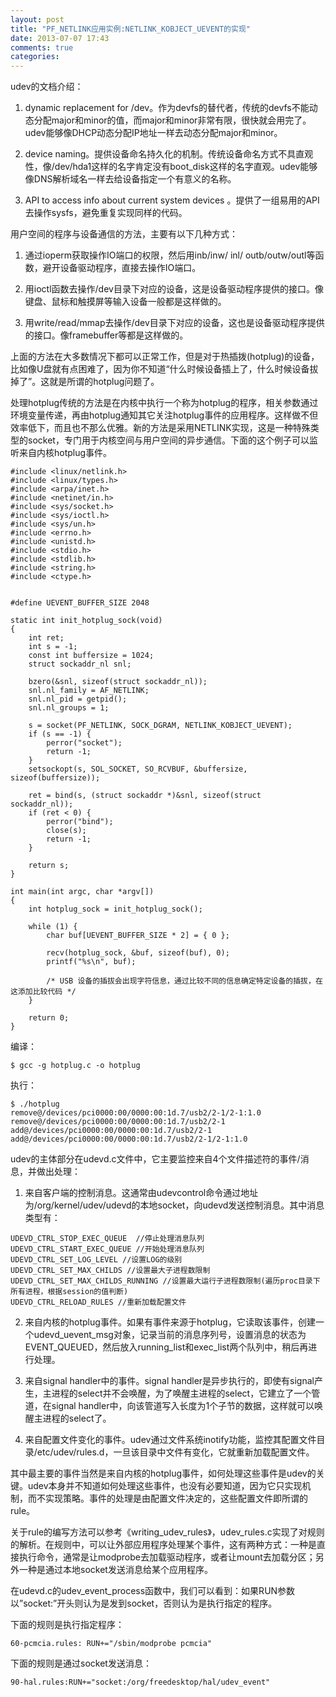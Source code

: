 ```yaml
---
layout: post
title: "PF_NETLINK应用实例:NETLINK_KOBJECT_UEVENT的实现"
date: 2013-07-07 17:43
comments: true
categories: 
---
```


udev的文档介绍：

1. dynamic replacement for /dev。作为devfs的替代者，传统的devfs不能动态分配major和minor的值，而major和minor非常有限，很快就会用完了。udev能够像DHCP动态分配IP地址一样去动态分配major和minor。

2. device naming。提供设备命名持久化的机制。传统设备命名方式不具直观性，像/dev/hda1这样的名字肯定没有boot_disk这样的名字直观。udev能够像DNS解析域名一样去给设备指定一个有意义的名称。

3. API to access info about current system devices 。提供了一组易用的API去操作sysfs，避免重复实现同样的代码。

<!--more-->

用户空间的程序与设备通信的方法，主要有以下几种方式：

1. 通过ioperm获取操作IO端口的权限，然后用inb/inw/ inl/ outb/outw/outl等函数，避开设备驱动程序，直接去操作IO端口。

2. 用ioctl函数去操作/dev目录下对应的设备，这是设备驱动程序提供的接口。像键盘、鼠标和触摸屏等输入设备一般都是这样做的。

3. 用write/read/mmap去操作/dev目录下对应的设备，这也是设备驱动程序提供的接口。像framebuffer等都是这样做的。

上面的方法在大多数情况下都可以正常工作，但是对于热插拨(hotplug)的设备，比如像U盘就有点困难了，因为你不知道“什么时候设备插上了，什么时候设备拔掉了”。这就是所谓的hotplug问题了。

处理hotplug传统的方法是在内核中执行一个称为hotplug的程序，相关参数通过环境变量传递，再由hotplug通知其它关注hotplug事件的应用程序。这样做不但效率低下，而且也不那么优雅。新的方法是采用NETLINK实现，这是一种特殊类型的socket，专门用于内核空间与用户空间的异步通信。下面的这个例子可以监听来自内核hotplug事件。

    #include <linux/netlink.h>
    #include <linux/types.h>
    #include <arpa/inet.h>
    #include <netinet/in.h>
    #include <sys/socket.h>
    #include <sys/ioctl.h>
    #include <sys/un.h>
    #include <errno.h>
    #include <unistd.h>
    #include <stdio.h>
    #include <stdlib.h>
    #include <string.h>
    #include <ctype.h>
    
    
    #define UEVENT_BUFFER_SIZE 2048

    static int init_hotplug_sock(void)
    {
        int ret;
        int s = -1;
        const int buffersize = 1024;
        struct sockaddr_nl snl;

        bzero(&snl, sizeof(struct sockaddr_nl));
        snl.nl_family = AF_NETLINK;
        snl.nl_pid = getpid();
        snl.nl_groups = 1;

        s = socket(PF_NETLINK, SOCK_DGRAM, NETLINK_KOBJECT_UEVENT);
        if (s == -1) {
            perror("socket");
            return -1;
        }
        setsockopt(s, SOL_SOCKET, SO_RCVBUF, &buffersize, sizeof(buffersize));

        ret = bind(s, (struct sockaddr *)&snl, sizeof(struct sockaddr_nl));
        if (ret < 0) {
            perror("bind");
            close(s);
            return -1;
        }

        return s;
    }

    int main(int argc, char *argv[])
    {
        int hotplug_sock = init_hotplug_sock();

        while (1) {    
            char buf[UEVENT_BUFFER_SIZE * 2] = { 0 };

            recv(hotplug_sock, &buf, sizeof(buf), 0);
            printf("%s\n", buf);

            /* USB 设备的插拔会出现字符信息，通过比较不同的信息确定特定设备的插拔，在这添加比较代码 */
        }

        return 0;
    }

编译：

    $ gcc -g hotplug.c -o hotplug

执行：

    $ ./hotplug
    remove@/devices/pci0000:00/0000:00:1d.7/usb2/2-1/2-1:1.0
    remove@/devices/pci0000:00/0000:00:1d.7/usb2/2-1
    add@/devices/pci0000:00/0000:00:1d.7/usb2/2-1
    add@/devices/pci0000:00/0000:00:1d.7/usb2/2-1/2-1:1.0


udev的主体部分在udevd.c文件中，它主要监控来自4个文件描述符的事件/消息，并做出处理：

1. 来自客户端的控制消息。这通常由udevcontrol命令通过地址为/org/kernel/udev/udevd的本地socket，向udevd发送控制消息。其中消息类型有：
<pre><code>UDEVD_CTRL_STOP_EXEC_QUEUE  //停止处理消息队列
UDEVD_CTRL_START_EXEC_QUEUE //开始处理消息队列
UDEVD_CTRL_SET_LOG_LEVEL //设置LOG的级别
UDEVD_CTRL_SET_MAX_CHILDS //设置最大子进程数限制
UDEVD_CTRL_SET_MAX_CHILDS_RUNNING //设置最大运行子进程数限制(遍历proc目录下所有进程，根据session的值判断) 
UDEVD_CTRL_RELOAD_RULES //重新加载配置文件
</code></pre>

2. 来自内核的hotplug事件。如果有事件来源于hotplug，它读取该事件，创建一个udevd_uevent_msg对象，记录当前的消息序列号，设置消息的状态为EVENT_QUEUED，然后放入running_list和exec_list两个队列中，稍后再进行处理。
   
3. 来自signal handler中的事件。signal handler是异步执行的，即使有signal产生，主进程的select并不会唤醒，为了唤醒主进程的select，它建立了一个管道，在signal handler中，向该管道写入长度为1个子节的数据，这样就可以唤醒主进程的select了。

4. 来自配置文件变化的事件。udev通过文件系统inotify功能，监控其配置文件目录/etc/udev/rules.d，一旦该目录中文件有变化，它就重新加载配置文件。

其中最主要的事件当然是来自内核的hotplug事件，如何处理这些事件是udev的关键。udev本身并不知道如何处理这些事件，也没有必要知道，因为它只实现机制，而不实现策略。事件的处理是由配置文件决定的，这些配置文件即所谓的rule。

关于rule的编写方法可以参考《writing_udev_rules》，udev_rules.c实现了对规则的解析。在规则中，可以让外部应用程序处理某个事件，这有两种方式：一种是直接执行命令，通常是让modprobe去加载驱动程序，或者让mount去加载分区；另外一种是通过本地socket发送消息给某个应用程序。

在udevd.c的udev_event_process函数中，我们可以看到：如果RUN参数以”socket:”开头则认为是发到socket，否则认为是执行指定的程序。

下面的规则是执行指定程序：

    60-pcmcia.rules: RUN+="/sbin/modprobe pcmcia"

下面的规则是通过socket发送消息：

    90-hal.rules:RUN+="socket:/org/freedesktop/hal/udev_event"